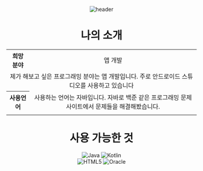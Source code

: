 <div align="center">

![header](https://capsule-render.vercel.app/api?type=waving&color=timeGradient&height=300&section=header&text=Jung%20Han%20Eol&fontSize=90)

# 나의 소개
<table align="center">
      <tr align="center">
        <th>희망 분야</th>
        <td>앱 개발</td>
      <tr align="center">
        <td colspan="2">제가 해보고 싶은 프로그래밍 분야는 앱 개발입니다. 주로 안드로이드 스튜디오를 사용하고 있습니다</td>
      </tr>
      <tr align="center">
        <th>사용언어</th>
        <td>사용하는 언어는 자바입니다. 자바로 백준 같은 프로그래밍 문제 사이트에서 문제들을 해결해봤습니다.</td>
      </tr>
      <tr align="center">
        <td colspan="2"></td>
      </tr>
    </table>  
  

  
  

  
  
# 사용 가능한 것
![Java](https://img.shields.io/badge/java-%23ED8B00.svg?style=for-the-badge&logo=java&logoColor=white)
![Kotlin](https://img.shields.io/badge/kotlin-A8B9CC?style=for-the-badge&logo=kotlin&logoColor=7F52FF)<br>
![HTML5](https://img.shields.io/badge/HTML5-E34F26?style=for-the-badge&logo=HTML5&logoColor=white)
![Oracle](https://img.shields.io/badge/Oracle-F80000?style=for-the-badge&logo=Oracle&logoColor=white)    
 
</div>  





